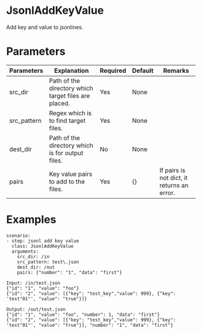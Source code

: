 # JsonlAddKeyValue
Add key and value to jsonlines.

# Parameters
|Parameters|Explanation|Required|Default|Remarks|
|----------|-----------|--------|-------|-------|
|src_dir|Path of the directory which target files are placed.|Yes|None||
|src_pattern|Regex which is to find target files.|Yes|None||
|dest_dir|Path of the directory which is for output files.|No|None||
|pairs|Key value pairs to add to the files.|Yes|{}|If pairs is not dict, it returns an error.|

# Examples
```
scenario:
- step: jsonl add key value
  class: JsonlAddKeyValue
  arguments:
    src_dir: /in
    src_pattern: test\.json
    dest_dir: /out
    pairs: {"number": "1", "data": "first"}

Input: /in/test.json
{"id": "1", "value": "foo"}
{"id": "2", "value": [{"key": "test_key","value": 999}, {"key": 'test"01"', "value": "true"}]}

Output: /out/test.json
{"id": "1", "value": "foo", "number": 1, "data": "first"}
{"id": "2", "value": [{"key": "test_key","value": 999}, {"key": 'test"01"', "value": "true"}], "number": "1", "data": "first"}
```
